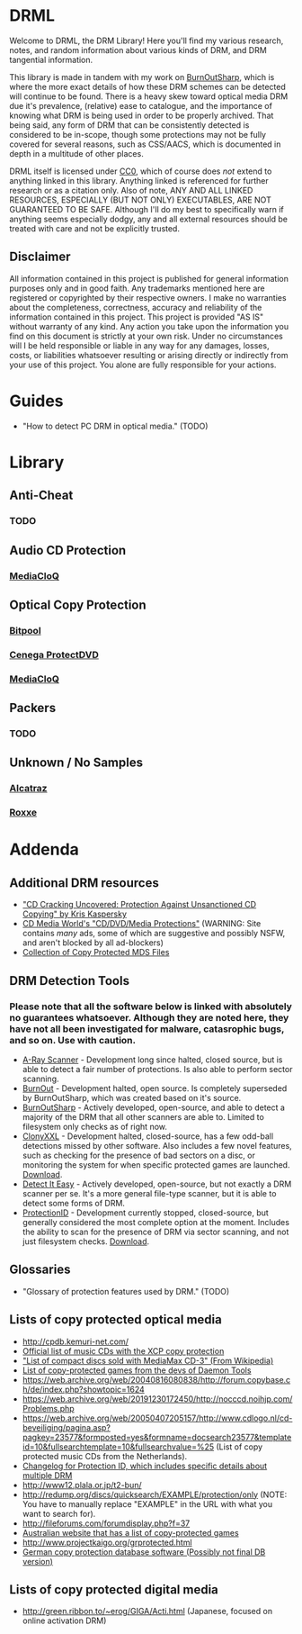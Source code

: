 # DRML
Welcome to DRML, the DRM Library! Here you'll find my various research, notes, and random information about various kinds of DRM, and DRM tangential information.

This library is made in tandem with my work on [BurnOutSharp](https://github.com/mnadareski/BurnOutSharp), which is where the more exact details of how these DRM schemes can be detected will continue to be found.
There is a heavy skew toward optical media DRM due it's prevalence, (relative) ease to catalogue, and the importance of knowing what DRM is being used in order to be properly archived.
That being said, any form of DRM that can be consistently detected is considered to be in-scope, though some protections may not be fully covered for several reasons, such as CSS/AACS, which is documented in depth in a multitude of other places. 

DRML itself is licensed under [CC0](https://creativecommons.org/share-your-work/public-domain/cc0/), which of course does *not* extend to anything linked in this library. Anything linked is referenced for further research or as a citation only. Also of note, ANY AND ALL LINKED RESOURCES, ESPECIALLY (BUT NOT ONLY) EXECUTABLES, ARE NOT GUARANTEED TO BE SAFE. Although I'll do my best to specifically warn if anything seems especially dodgy, any and all external resources should be treated with care and not be explicitly trusted.

## Disclaimer
All information contained in this project is published for general information purposes only and in good faith.
Any trademarks mentioned here are registered or copyrighted by their respective owners.
I make no warranties about the completeness, correctness, accuracy and reliability of the information contained in this project.
This project is provided "AS IS" without warranty of any kind.
Any action you take upon the information you find on this document is strictly at your own risk. Under no circumstances will I be held responsible or liable in any way for any damages, losses, costs, or liabilities whatsoever resulting or arising directly or indirectly from your use of this project. You alone are fully responsible for your actions.

# Guides
* "How to detect PC DRM in optical media." (TODO)


# Library
## Anti-Cheat
### TODO
## Audio CD Protection
### [MediaCloQ](./entries/MediaCloQ.md)
## Optical Copy Protection
### [Bitpool](./entries/Bitpool.md)
### [Cenega ProtectDVD](./entries/Cenega_ProtectDVD.md)
### [MediaCloQ](./entries/MediaCloQ.md)
## Packers
### TODO
## Unknown / No Samples
### [Alcatraz](./entries/Alcatraz.md)
### [Roxxe](./entries/Roxxe.md)


# Addenda
## Additional DRM resources
* ["CD Cracking Uncovered: Protection Against Unsanctioned CD Copying" by Kris Kaspersky](https://archive.org/details/CDCrackingUncoveredProtectionAgainstUnsanctionedCDCopyingKrisKaspersky)
* [CD Media World's "CD/DVD/Media Protections"](https://www.cdmediaworld.com/hardware/cdrom/cd_protections.shtml) (WARNING: Site contains *many* ads, some of which are suggestive and possibly NSFW, and aren't blocked by all ad-blockers)
* [Collection of Copy Protected MDS Files](https://archive.org/details/collection-of-copy-protected-mds-files)
## DRM Detection Tools
### Please note that all the software below is linked with absolutely no guarantees whatsoever. Although they are noted here, they have not all been investigated for malware, catasrophic bugs, and so on. Use with caution.
* [A-Ray Scanner](https://web.archive.org/web/20050528202640/http://www.aray-software.com/index.php?showtopic=55) - Development long since halted, closed source, but is able to detect a fair number of protections. Is also able to perform sector scanning.
* [BurnOut](http://burnout.sourceforge.net/) - Development halted, open source. Is completely superseded by BurnOutSharp, which was created based on it's source.
* [BurnOutSharp](https://github.com/mnadareski/BurnOutSharp) - Actively developed, open-source, and able to detect a majority of the DRM that all other scanners are able to. Limited to filesystem only checks as of right now.
* [ClonyXXL](https://web.archive.org/web/20030209022858/http://clony.smokers-board.de:80/) - Development halted, closed-source, has a few odd-ball detections missed by other software. Also includes a few novel features, such as checking for the presence of bad sectors on a disc, or monitoring the system for when specific protected games are launched. [Download](https://cmw.mobiletarget.net/?f=ClonyXXL.zip).
* [Detect It Easy](https://github.com/horsicq/Detect-It-Easy) - Actively developed, open-source, but not exactly a DRM scanner per se. It's a more general file-type scanner, but it is able to detect some forms of DRM.
* [ProtectionID](https://web.archive.org/web/20210331144912/https://protectionid.net/) - Development currently stopped, closed-source, but generally considered the most complete option at the moment. Includes the ability to scan for the presence of DRM via sector scanning, and not just filesystem checks. [Download](https://web.archive.org/web/20180909104700/https://pid.wiretarget.com/?f=ProtectionId.690.December.2017.rar).
## Glossaries
* "Glossary of protection features used by DRM." (TODO)
## Lists of copy protected optical media
* http://cpdb.kemuri-net.com/ 
* [Official list of music CDs with the XCP copy protection](https://web.archive.org/web/20071012024250/http://cp.sonybmg.com/xcp/english/titles.html)
* ["List of compact discs sold with MediaMax CD-3" (From Wikipedia)](https://en.m.wikipedia.org/wiki/List_of_compact_discs_sold_with_MediaMax_CD-3)
* [List of copy-protected games from the devs of Daemon Tools](https://web.archive.org/web/20170222085203/http://forum.daemon-tools.cc/gamedb.php?letter=all)
* https://web.archive.org/web/20040816080838/http://forum.copybase.ch/de/index.php?showtopic=1624
* https://web.archive.org/web/20191230172450/http://nocccd.noihjp.com/Problems.php
* https://web.archive.org/web/20050407205157/http://www.cdlogo.nl/cd-beveiliging/pagina.asp?pagkey=23577&formposted=yes&formname=docsearch23577&templateid=10&fullsearchtemplate=10&fullsearchvalue=%25 (List of copy protected music CDs from the Netherlands).
* [Changelog for Protection ID, which includes specific details about multiple DRM](https://web.archive.org/web/20210331144912/https://protectionid.net/)
* http://www12.plala.or.jp/t2-bun/
* http://redump.org/discs/quicksearch/EXAMPLE/protection/only (NOTE: You have to manually replace "EXAMPLE" in the URL with what you want to search for).
* http://fileforums.com/forumdisplay.php?f=37
* [Australian website that has a list of copy-protected games](https://web.archive.org/web/20030226122451/http://www.users.bigpond.net.au/portmac/index.htm)
* http://www.projectkaigo.org/grprotected.html
* [German copy protection database software (Possibly not final DB version)](https://web.archive.org/web/20020221142949/http://www.isis.de:80/members/~awenderh/tccd/TCCD26BDE.exe)
## Lists of copy protected digital media
* http://green.ribbon.to/~erog/GIGA/Acti.html (Japanese, focused on online activation DRM)
